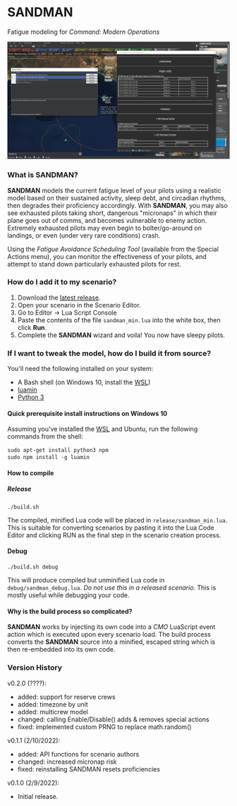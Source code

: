 # SANDMAN
Fatigue modeling for *Command: Modern Operations*

<p align="center"><img src="https://github.com/musurca/SANDMAN/raw/main/img/sandman.jpg" /></p>

### What is SANDMAN?
**SANDMAN** models the current fatigue level of your pilots using a realistic model based on their sustained activity, sleep debt, and circadian rhythms, then degrades their proficiency accordingly. With **SANDMAN**, you may also see exhausted pilots taking short, dangerous "micronaps" in which their plane goes out of comms, and becomes vulnerable to enemy action. Extremely exhausted pilots may even begin to bolter/go-around on landings, or even (under very rare conditions) crash.

Using the *Fatigue Avoidance Scheduling Tool* (available from the Special Actions menu), you can monitor the effectiveness of your pilots, and attempt to stand down particularly exhausted pilots for rest.

### How do I add it to my scenario?
1) Download the [latest release](https://github.com/musurca/SANDMAN/releases/download/v0.1.1/SANDMAN_v0.1.1.zip).
2) Open your scenario in the Scenario Editor.
2) Go to Editor -> Lua Script Console
3) Paste the contents of the file `sandman_min.lua` into the white box, then click **Run**.
4) Complete the **SANDMAN** wizard and voila! You now have sleepy pilots.

### If I want to tweak the model, how do I build it from source?

You'll need the following installed on your system:
* A Bash shell (on Windows 10, install the [WSL](https://www.howtogeek.com/249966/how-to-install-and-use-the-linux-bash-shell-on-windows-10/))
* [luamin](https://github.com/mathiasbynens/luamin)
* [Python 3](https://www.python.org/downloads/)

#### Quick prerequisite install instructions on Windows 10

Assuming you've installed the [WSL](https://www.howtogeek.com/249966/how-to-install-and-use-the-linux-bash-shell-on-windows-10/) and Ubuntu, run the following commands from the shell:
```
sudo apt-get install python3 npm
sudo npm install -g luamin
```

#### How to compile

##### Release
```
./build.sh
```

The compiled, minified Lua code will be placed in `release/sandman_min.lua`. This is suitable for converting scenarios by pasting it into the Lua Code Editor and clicking RUN as the final step in the scenario creation process.
 
#### Debug
```
./build.sh debug
```

This will produce compiled but unminified Lua code in `debug/sandman_debug.lua`. _Do not use this in a released scenario._ This is mostly useful while debugging your code.

#### Why is the build process so complicated?
**SANDMAN** works by injecting its own code into a *CMO* LuaScript event action which is executed upon every scenario load. The build process converts the **SANDMAN** source into a minified, escaped string which is then re-embedded into its own code.

### Version History
v0.2.0 (????):
* added: support for reserve crews
* added: timezone by unit
* added: multicrew model
* changed: calling Enable/Disable() adds & removes special actions
* fixed: implemented custom PRNG to replace math.random()

v0.1.1 (2/10/2022):
* added: API functions for scenario authors
* changed: increased micronap risk
* fixed: reinstalling SANDMAN resets proficiencies 

v0.1.0 (2/9/2022):
* Initial release.